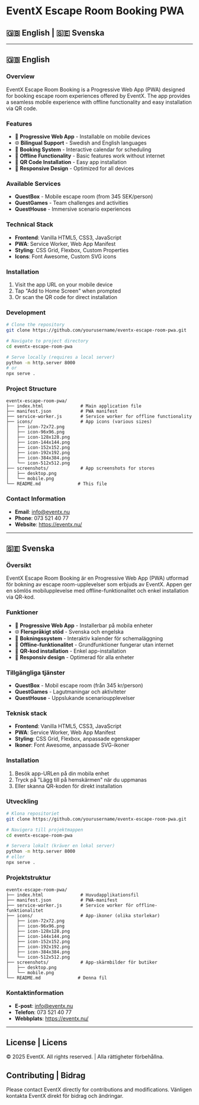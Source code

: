 # EventX Escape Room Booking PWA

## 🇬🇧 English | 🇸🇪 Svenska

---

## 🇬🇧 English

### Overview
EventX Escape Room Booking is a Progressive Web App (PWA) designed for booking escape room experiences offered by EventX. The app provides a seamless mobile experience with offline functionality and easy installation via QR code.

### Features
- 📱 **Progressive Web App** - Installable on mobile devices
- 🌐 **Bilingual Support** - Swedish and English languages
- 📅 **Booking System** - Interactive calendar for scheduling
- 🔄 **Offline Functionality** - Basic features work without internet
- 📲 **QR Code Installation** - Easy app installation
- 🎨 **Responsive Design** - Optimized for all devices

### Available Services
- **QuestBox** - Mobile escape room (from 345 SEK/person)
- **QuestGames** - Team challenges and activities
- **QuestHouse** - Immersive scenario experiences

### Technical Stack
- **Frontend**: Vanilla HTML5, CSS3, JavaScript
- **PWA**: Service Worker, Web App Manifest
- **Styling**: CSS Grid, Flexbox, Custom Properties
- **Icons**: Font Awesome, Custom SVG icons

### Installation
1. Visit the app URL on your mobile device
2. Tap "Add to Home Screen" when prompted
3. Or scan the QR code for direct installation

### Development
```bash
# Clone the repository
git clone https://github.com/yourusername/eventx-escape-room-pwa.git

# Navigate to project directory
cd eventx-escape-room-pwa

# Serve locally (requires a local server)
python -m http.server 8000
# or
npx serve .
```

### Project Structure
```
eventx-escape-room-pwa/
├── index.html              # Main application file
├── manifest.json           # PWA manifest
├── service-worker.js       # Service worker for offline functionality
├── icons/                  # App icons (various sizes)
│   ├── icon-72x72.png
│   ├── icon-96x96.png
│   ├── icon-128x128.png
│   ├── icon-144x144.png
│   ├── icon-152x152.png
│   ├── icon-192x192.png
│   ├── icon-384x384.png
│   └── icon-512x512.png
├── screenshots/            # App screenshots for stores
│   ├── desktop.png
│   └── mobile.png
└── README.md              # This file
```

### Contact Information
- **Email**: info@eventx.nu
- **Phone**: 073 521 40 77
- **Website**: https://eventx.nu/

---

## 🇸🇪 Svenska

### Översikt
EventX Escape Room Booking är en Progressive Web App (PWA) utformad för bokning av escape room-upplevelser som erbjuds av EventX. Appen ger en sömlös mobilupplevelse med offline-funktionalitet och enkel installation via QR-kod.

### Funktioner
- 📱 **Progressive Web App** - Installerbar på mobila enheter
- 🌐 **Flerspråkigt stöd** - Svenska och engelska
- 📅 **Bokningssystem** - Interaktiv kalender för schemaläggning
- 🔄 **Offline-funktionalitet** - Grundfunktioner fungerar utan internet
- 📲 **QR-kod installation** - Enkel app-installation
- 🎨 **Responsiv design** - Optimerad för alla enheter

### Tillgängliga tjänster
- **QuestBox** - Mobil escape room (från 345 kr/person)
- **QuestGames** - Lagutmaningar och aktiviteter
- **QuestHouse** - Uppslukande scenarioupplevelser

### Teknisk stack
- **Frontend**: Vanilla HTML5, CSS3, JavaScript
- **PWA**: Service Worker, Web App Manifest
- **Styling**: CSS Grid, Flexbox, anpassade egenskaper
- **Ikoner**: Font Awesome, anpassade SVG-ikoner

### Installation
1. Besök app-URLen på din mobila enhet
2. Tryck på "Lägg till på hemskärmen" när du uppmanas
3. Eller skanna QR-koden för direkt installation

### Utveckling
```bash
# Klona repositoriet
git clone https://github.com/yourusername/eventx-escape-room-pwa.git

# Navigera till projektmappen
cd eventx-escape-room-pwa

# Servera lokalt (kräver en lokal server)
python -m http.server 8000
# eller
npx serve .
```

### Projektstruktur
```
eventx-escape-room-pwa/
├── index.html              # Huvudapplikationsfil
├── manifest.json           # PWA-manifest
├── service-worker.js       # Service worker för offline-funktionalitet
├── icons/                  # App-ikoner (olika storlekar)
│   ├── icon-72x72.png
│   ├── icon-96x96.png
│   ├── icon-128x128.png
│   ├── icon-144x144.png
│   ├── icon-152x152.png
│   ├── icon-192x192.png
│   ├── icon-384x384.png
│   └── icon-512x512.png
├── screenshots/            # App-skärmbilder för butiker
│   ├── desktop.png
│   └── mobile.png
└── README.md              # Denna fil
```

### Kontaktinformation
- **E-post**: info@eventx.nu
- **Telefon**: 073 521 40 77
- **Webbplats**: https://eventx.nu/

---

## License | Licens
© 2025 EventX. All rights reserved. | Alla rättigheter förbehållna.

## Contributing | Bidrag
Please contact EventX directly for contributions and modifications.
Vänligen kontakta EventX direkt för bidrag och ändringar.
